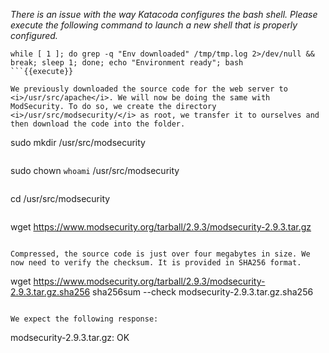 _There is an issue with the way Katacoda configures the bash shell. Please execute the following command to launch a new shell that is properly configured._

```
while [ 1 ]; do grep -q "Env downloaded" /tmp/tmp.log 2>/dev/null && break; sleep 1; done; echo "Environment ready"; bash
```{{execute}}

We previously downloaded the source code for the web server to <i>/usr/src/apache</i>. We will now be doing the same with ModSecurity. To do so, we create the directory <i>/usr/src/modsecurity/</i> as root, we transfer it to ourselves and then download the code into the folder. 

```
sudo mkdir /usr/src/modsecurity
```{{execute}}

```
sudo chown `whoami` /usr/src/modsecurity
```{{execute}}

```
cd /usr/src/modsecurity
```{{execute}}

```
wget https://www.modsecurity.org/tarball/2.9.3/modsecurity-2.9.3.tar.gz
```{{execute}}

Compressed, the source code is just over four megabytes in size. We now need to verify the checksum. It is provided in SHA256 format.

```
wget https://www.modsecurity.org/tarball/2.9.3/modsecurity-2.9.3.tar.gz.sha256
sha256sum --check modsecurity-2.9.3.tar.gz.sha256
```{{execute}}

We expect the following response:

```
modsecurity-2.9.3.tar.gz: OK
```
